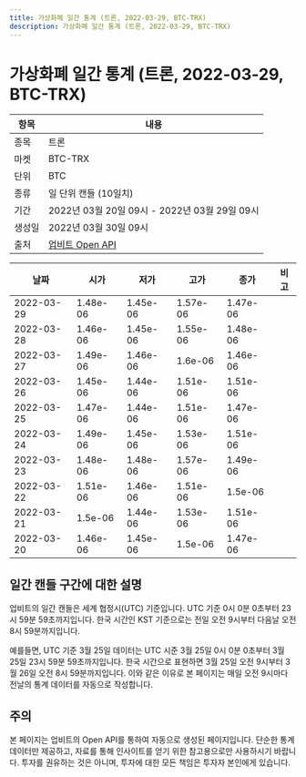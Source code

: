 ```yaml
---
title: 가상화폐 일간 통계 (트론, 2022-03-29, BTC-TRX)
description: 가상화폐 일간 통계 (트론, 2022-03-29, BTC-TRX)
---
```


가상화폐 일간 통계 (트론, 2022-03-29, BTC-TRX)
===

|항목|내용|
|--|--|
|종목|트론|
|마켓|BTC-TRX|
|단위|BTC|
|종류|일 단위 캔들 (10일치)|
|기간|2022년 03월 20일 09시 - 2022년 03월 29일 09시|
|생성일|2022년 03월 30일 09시|
|출처|[업비트 Open API](https://docs.upbit.com)|


|날짜|시가|저가|고가|종가|비고|
|--|--|--|--|--|--|
|2022-03-29|1.48e-06|1.45e-06|1.57e-06|1.47e-06|    |
|2022-03-28|1.46e-06|1.45e-06|1.55e-06|1.48e-06|    |
|2022-03-27|1.49e-06|1.46e-06|1.6e-06|1.46e-06|    |
|2022-03-26|1.45e-06|1.44e-06|1.51e-06|1.51e-06|    |
|2022-03-25|1.47e-06|1.44e-06|1.51e-06|1.47e-06|    |
|2022-03-24|1.49e-06|1.45e-06|1.53e-06|1.51e-06|    |
|2022-03-23|1.48e-06|1.48e-06|1.57e-06|1.49e-06|    |
|2022-03-22|1.51e-06|1.46e-06|1.51e-06|1.5e-06|    |
|2022-03-21|1.5e-06|1.44e-06|1.53e-06|1.51e-06|    |
|2022-03-20|1.46e-06|1.45e-06|1.5e-06|1.47e-06|    |


일간 캔들 구간에 대한 설명
---


업비트의 일간 캔들은 세계 협정시(UTC) 기준입니다. 
UTC 기준 0시 0분 0초부터 23시 59분 59초까지입니다. 
한국 시간인 KST 기준으로는 전일 오전 9시부터 다음날 오전 8시 59분까지입니다. 


예를들면, UTC 기준 3월 25일 데이터는 UTC 시준 3월 25일 0시 0분 0초부터 3월 25일 23시 59분 59초까지입니다. 
한국 시간으로 표현하면 3월 25일 오전 9시부터 3월 26일 오전 8시 59분까지입니다. 
이와 같은 이유로 본 페이지는 매일 오전 9시마다 전날의 통계 데이터를 자동으로 작성합니다. 


주의
---


본 페이지는 업비트의 Open API를 통하여 자동으로 생성된 페이지입니다. 
단순한 통계 데이터만 제공하고, 자료를 통해 인사이트를 얻기 위한 참고용으로만 사용하시기 바랍니다. 
투자를 권유하는 것은 아니며, 투자에 대한 모든 책임은 투자자 본인에게 있습니다. 

